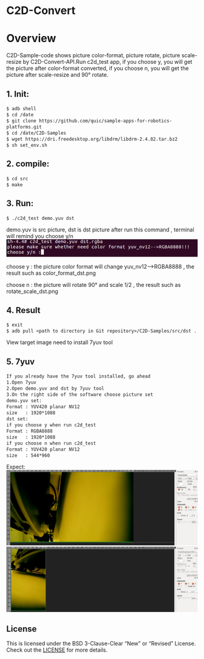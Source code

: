 # C2D-Convert

# Overview
C2D-Sample-code shows picture color-format, picture rotate, picture scale-resize by C2D-Convert-API.Run c2d_test app, if you choose y, you will get the picture after color-format converted, if you choose n, you will get the picture after scale-resize and 90° rotate.
## 1. Init:
```
$ adb shell
$ cd /date
$ git clone https://github.com/quic/sample-apps-for-robotics-platforms.git
$ cd /date/C2D-Samples
$ wget https://dri.freedesktop.org/libdrm/libdrm-2.4.82.tar.bz2
$ sh set_env.sh
```

## 2. compile:
```
$ cd src
$ make
```

## 3. Run:
```
$ ./c2d_test demo.yuv dst
```
demo.yuv is src picture, dst is dst picture
after run this command , terminal will remind you choose y/n
![image text](image/choose.png)


choose y : the picture color format will change yuv_nv12-->RGBA8888 , the result such as color_format_dst.png

choose n : the picture will rotate 90° and scale 1/2 , the result such as rotate_scale_dst.png

## 4. Result
```
$ exit
$ adb pull <path to directory in Git repository>/C2D-Samples/src/dst .
```
View target image need to install 7yuv tool
## 5. 7yuv
```
If you already have the 7yuv tool installed, go ahead
1.Open 7yuv
2.Open demo.yuv and dst by 7yuv tool
3.On the right side of the software choose picture set
demo.yuv set:
Format : YUV420 planar NV12
size   : 1920*1088
dst set:
if you choose y when run c2d_test
Format : RGBA8888
size   : 1920*1088
if you choose n when run c2d_test
Format : YUV420 planar NV12
size   : 544*960
```
Expect:
![image text](image/color_format_dst.png)
![image text](image/rotate_scale_dst.png)

## License
This is licensed under the BSD 3-Clause-Clear “New” or “Revised” License. Check out the [LICENSE](LICENSE) for more details.

